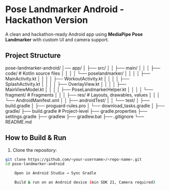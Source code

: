 # Pose Landmarker Android - Hackathon Version

A clean and hackathon-ready Android app using **MediaPipe Pose Landmarker** with custom UI and camera support.

## Project Structure

pose-landmarker-android/
│── app/
│ ├── src/
│ │ ├── main/
│ │ │ ├── code/ # Kotlin source files
│ │ │ │ └── poselandmarker/
│ │ │ │ ├── MainActivity.kt
│ │ │ │ ├── WorkoutActivity.kt
│ │ │ │ ├── SplashActivity.kt
│ │ │ │ ├── OverlayView.kt
│ │ │ │ ├── MainViewModel.kt
│ │ │ │ ├── PoseLandmarkerHelper.kt
│ │ │ │ └── fragment/ # Fragments
│ │ │ ├── res/ # Layouts, drawables, values
│ │ │ └── AndroidManifest.xml
│ │ ├── androidTest/
│ │ └── test/
│ ├── build.gradle
│ ├── proguard-rules.pro
│ └── download_tasks.gradle
│
├── gradle/
├── build.gradle # Project-level
├── gradle.properties
├── settings.gradle
├── gradlew
├── gradlew.bat
├── .gitignore
└── README.md


## How to Build & Run

1. Clone the repository:
```bash
git clone https://github.com/<your-username>/<repo-name>.git
cd pose-landmarker-android

    Open in Android Studio → Sync Gradle

    Build & run on an Android device (min SDK 21, Camera required)
